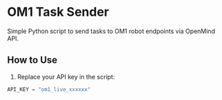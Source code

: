 # OM1 Task Sender

Simple Python script to send tasks to OM1 robot endpoints via OpenMind API.

## How to Use

1. Replace your API key in the script:
```python
API_KEY = "om1_live_xxxxxx"
